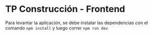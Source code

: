 # TP Construcción - Frontend

Para levantar la aplicación, se debe instalar las dependencias con el comando `npm install` y luego correr `npm run dev`